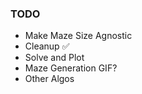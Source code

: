### TODO
- Make Maze Size Agnostic
- Cleanup ✅
- Solve and Plot
- Maze Generation GIF? 
- Other Algos
